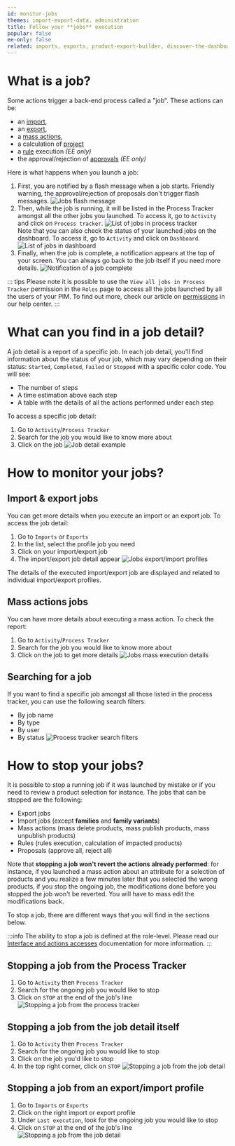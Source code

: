 ```yaml
---
id: monitor-jobs
themes: import-export-data, administration
title: Follow your **jobs** execution
popular: false
ee-only: false
related: imports, exports, product-export-builder, discover-the-dashboard, what-is-a-rule, what-is-a-project, product-mass-actions
---
```


# What is a job?

Some actions trigger a back-end process called a "job". These actions can be:
- an [import](imports.html),
- an [export](exports.html),
- a [mass actions](product-mass-actions.html),
- a calculation of [project](what-is-a-project.html)
- a [rule](what-is-a-rule.html) execution _(EE only)_
- the approval/rejection of [approvals](proposals-workflow.html) _(EE only)_

Here is what happens when you launch a job:

1.  First, you are notified by a flash message when a job starts. Friendly warning, the approval/rejection of proposals don't trigger flash messages.
![Jobs flash message](../img/Jobs_flash-message.png)
1. Then, while the job is running, it will be listed in the Process Tracker amongst all the other jobs you launched. To access it, go to `Activity` and click on `Process tracker`.
![List of jobs in process tracker](../img/Jobs_process-tracker.png)  
Note that you can also check the status of your launched jobs on the dashboard. To access it, go to `Activity` and click on `Dashboard`.
![List of jobs in dashboard](../img/Jobs_dashboard.png)
1.  Finally, when the job is complete, a notification appears at the top of your screen. You can always go back to the job itself if you need more details.
![Notification of a job complete](../img/Jobs_notification.png)

::: tips
Please note it is possible to use the `View all jobs in Process Tracker` permission in the `Roles` page to access all the jobs launched by all the users of your PIM. To find out more, check our article on [permissions](manage-the-interface-and-actions-accesses.html#rights-on-system-pages) in our help center.
:::

# What can you find in a job detail?

A job detail is a report of a specific job.
In each job detail, you'll find information about the status of your job, which may vary depending on their status: `Started`, `Completed`, `Failed` or `Stopped` with a specific color code. You will see:
* The number of steps
* A time estimation above each step
* A table with the details of all the actions performed under each step

To access a specific job detail:
1.  Go to `Activity`/`Process Tracker`
1.  Search for the job you would like to know more about
1.  Click on the job
![Job detail example](../img/Jobs_job-detail.png)

# How to monitor your jobs?
## Import & export jobs

You can get more details when you execute an import or an export job. To access the job detail:
1.  Go to `Imports` or `Exports`
1.  In the list, select the profile job you need
1.  Click on your import/export job
1.  The import/export job detail appear
![Jobs export/import profiles](../img/Jobs_export-import-profiles.png)

The details of the executed import/export job are displayed and related to individual import/export profiles.

## Mass actions jobs

You can have more details about executing a mass action. To check the report:
1.  Go to `Activity`/`Process Tracker`
1.  Search for the job you would like to know more about
1.  Click on the job to get more details
![Jobs mass execution details](../img/Jobs_mass-actions.png)

## Searching for a job

If you want to find a specific job amongst all those listed in the process tracker, you can use the following search filters:
- By job name
- By type
- By user
- By status
![Process tracker search filters](../img/Exports_Process-Tracker-search-filters.png)

# How to stop your jobs?

It is possible to stop a running job if it was launched by mistake or if you need to review a product selection for instance. The jobs that can be stopped are the following:
* Export jobs
* Import jobs (except **families** and **family variants**)
* Mass actions (mass delete products, mass publish products, mass unpublish products)
* Rules (rules execution, calculation of impacted products)
* Proposals (approve all, reject all)

Note that **stopping a job won't revert the actions already performed**: for instance, if you launched a mass action about an attribute for a selection of products and you realize a few minutes later that you selected the wrong products, if you stop the ongoing job, the modifications done before you stopped the job won't be reverted. You will have to mass edit the modifications back.

To stop a job, there are different ways that you will find in the sections below.

:::info
The ability to stop a job is defined at the role-level. Please read our [Interface and actions accesses](manage-the-interface-and-actions-accesses.html#rights-on-system-pages) documentation for more information.
:::

## Stopping a job from the Process Tracker

1.  Go to `Activity` then `Process Tracker`
1.  Search for the ongoing job you would like to stop
1.  Click on `STOP` at the end of the job's line
![Stopping a job from the process tracker](../img/Jobs_stop-job-process-tracker.png)

## Stopping a job from the job detail itself

1.  Go to `Activity` then `Process Tracker`
1.  Search for the ongoing job you would like to stop
1.  Click on the job you'd like to stop
1.  In the top right corner, click on `STOP`
![Stopping a job from the job detail](../img/Jobs_stop-job-detail.png)

## Stopping a job from an export/import profile

1.  Go to `Imports` or `Exports`
1.  Click on the right import or export profile
1.  Under `Last execution`, look for the ongoing job you would like to stop
1.  Click on `STOP` at the end of the job's line
![Stopping a job from the job detail](../img/Jobs_stop-job-export-profile.png)
